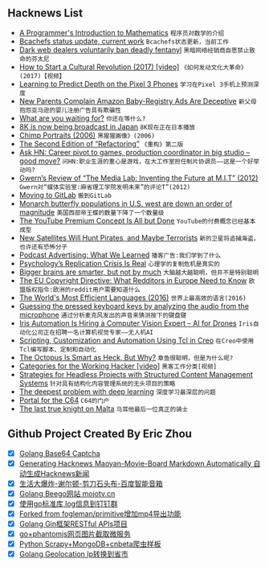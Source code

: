 ## Hacknews List


- [A Programmer&#39;s Introduction to Mathematics](https://jeremykun.com/2018/12/01/a-programmers-introduction-to-mathematics/)  `程序员对数学的介绍`
- [Bcachefs status update, current work](https://lkml.org/lkml/2018/12/2/46)  `Bcachefs状态更新，当前工作`
- [Dark web dealers voluntarily ban deadly fentanyl](https://www.theguardian.com/society/2018/dec/01/dark-web-dealers-voluntary-ban-deadly-fentanyl)  `黑暗网络经销商自愿禁止致命的芬太尼`
- [How to Start a Cultural Revolution (2017) [video]](https://www.youtube.com/watch?v=YVVick2kf8c)  `《如何发动文化大革命》(2017)【视频】`
- [Learning to Predict Depth on the Pixel 3 Phones](https://ai.googleblog.com/2018/11/learning-to-predict-depth-on-pixel-3.html)  `学习在Pixel 3手机上预测深度`
- [New Parents Complain Amazon Baby-Registry Ads Are Deceptive](https://www.wsj.com/articles/new-parents-complain-amazon-ads-are-deceptive-1543417201)  `新父母抱怨亚马逊的婴儿注册广告具有欺骗性`
- [What are you waiting for?](http://science.sciencemag.org/content/362/6414/610.long)  `你还在等什么?`
- [8K is now being broadcast in Japan](https://www.newsshooter.com/2018/12/01/8k-is-now-being-broadcast-in-japan/)  `8K现在正在日本播放`
- [Chimp Portraits (2006)](http://franknoelker.com/collection/chimp-portraits)  `黑猩猩画像》(2006)`
- [The Second Edition of “Refactoring”](https://martinfowler.com/articles/refactoring-2nd-ed.html)  `《重构》第二版`
- [Ask HN: Career pivot to games, production coordinator in big studio – good move?](item?id=18577768)  `问HN:职业生涯的重心是游戏，在大工作室担任制片协调员——这是一个好举动吗?`
- [Gwern’s Review of “The Media Lab: Inventing the Future at M.I.T” (2012)](https://www.goodreads.com/review/show/373688680)  `Gwern对“媒体实验室:麻省理工学院发明未来”的评论T”(2012)`
- [Moving to GitLab](https://mail.haskell.org/pipermail/ghc-devs/2018-December/016613.html)  `搬到GitLab`
- [Monarch butterfly populations in U.S. west are down an order of magnitude](https://qz.com/1480192/monarch-populations-in-the-us-west-are-down-86-this-year/)  `美国西部帝王蝶的数量下降了一个数量级`
- [The YouTube Premium Concept Is All but Done](https://www.hollywoodreporter.com/bastard-machine/critics-notebook-youtube-premium-concept-is-all-but-done-1164556)  `YouTube的付费概念已经基本成型`
- [New Satellites Will Hunt Pirates, and Maybe Terrorists](https://www.bloomberg.com/news/articles/2018-11-30/spacex-to-loft-satellites-to-hunt-pirates-and-maybe-terrorists)  `新的卫星将追捕海盗，也许还有恐怖分子`
- [Podcast Advertising: What We Learned](https://ahrefs.com/blog/podcast-advertising/)  `播客广告:我们学到了什么`
- [Psychology’s Replication Crisis Is Real](https://www.theatlantic.com/science/archive/2018/11/psychologys-replication-crisis-real/576223/)  `心理学的复制危机是真实的`
- [Bigger brains are smarter, but not by much](https://medicalxpress.com/news/2018-11-bigger-brains-smarter.html)  `大脑越大越聪明，但并不是特别聪明`
- [The EU Copyright Directive: What Redditors in Europe Need to Know](https://redditblog.com/2018/11/28/the-eu-copyright-directive-what-redditors-in-europe-need-to-know/)  `欧盟版权指令:欧洲的reddit用户需要知道什么`
- [The World&#39;s Most Efficient Languages (2016)](http://www.theatlantic.com/international/archive/2016/06/complex-languages/489389/)  `世界上最高效的语言(2016)`
- [Guessing the pressed keyboard keys by analyzing the audio from the microphone](https://github.com/ggerganov/kbd-audio)  `通过分析麦克风发出的声音来猜测按下的键盘键`
- [Iris Automation Is Hiring a Computer Vision Expert – AI for Drones](http://www.irisonboard.com/careers/)  `Iris自动化公司正在招聘一名计算机视觉专家——无人机AI`
- [Scripting, Customization and Automation Using Tcl in Creo](https://wiki.tcl-lang.org/page/Tcl&#43;for&#43;Creo)  `在Creo中使用Tcl编写脚本、定制和自动化`
- [The Octopus Is Smart as Heck, But Why?](https://www.nytimes.com/2018/11/30/science/animal-intelligence-octopus-cephalopods.html)  `章鱼很聪明，但是为什么呢?`
- [Categories for the Working Hacker [video]](https://www.youtube.com/watch?v=gui_SE8rJUM)  `黑客工作分类[视频]`
- [Strategies for Headless Projects with Structured Content Management Systems](https://www.smashingmagazine.com/2018/11/structured-content-done-right/)  `针对具有结构化内容管理系统的无头项目的策略`
- [The deepest problem with deep learning](https://medium.com/@GaryMarcus/the-deepest-problem-with-deep-learning-91c5991f5695)  `深度学习最深层的问题`
- [Portal for the C64](https://www.jamiefuller.com/portal/)  `C64的门户`
- [The last true knight on Malta](http://www.bbc.com/travel/story/20181129-the-last-true-knight-on-malta)  `马耳他最后一位真正的骑士`

## Github Project Created By Eric Zhou

- [x] [Golang Base64 Captcha](https://github.com/mojocn/base64Captcha)
- [x] [Generating Hacknews Maoyan-Movie-Board Markdown Automatically 自动生成Hacknews新闻](https://github.com/dejavuzhou/md-genie)
- [x] [生活大爆炸-谢尔顿-剪刀石头布-百度智能音箱](https://github.com/mojocn/dueros-bang-game)
- [x] [Golang Beego网站 mojotv.cn](https://github.com/mojocn/www.mojotv.cn)
- [x] [使用go标准库,log信息到钉钉群](https://github.com/mojocn/dooger)
- [x] [Forked from fogleman/primitive增加mp4导出功能](https://github.com/mojocn/primitive)
- [x] [Golang Gin框架RESTful APIs项目](https://github.com/JJJJJJJerk/ezier-golang-web-api-framework)
- [x] [go+phantomjs网页图片截取微服务](https://github.com/mojocn/screen_shot)
- [x] [Python Scrapy+MongoDB+cnbeta爬虫样板](https://github.com/mojocn/scrapy_mongodb_boilerplate_cnbeta)
- [x] [Golang Geolocation Ip转换到省市](https://github.com/mojocn/ip2location)